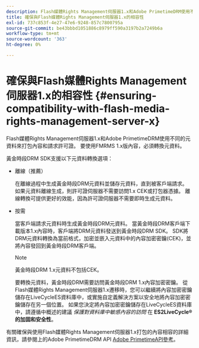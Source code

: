 ```yaml
---
description: Flash媒體Rights Management伺服器1.x和Adobe PrimetimeDRM使用不同的元資料來打包內容和請求許可證。 要使用FMRMS 1.x版內容，必須轉換元資料。
title: 確保與Flash媒體Rights Management伺服器1.x的相容性
exl-id: 737c853f-4e27-47e6-9248-857c7800795a
source-git-commit: be43bbbd1051886c8979ff590a3197b2a7249b6a
workflow-type: tm+mt
source-wordcount: '363'
ht-degree: 0%

---
```


# 確保與Flash媒體Rights Management伺服器1.x的相容性 {#ensuring-compatibility-with-flash-media-rights-management-server-x}

Flash媒體Rights Management伺服器1.x和Adobe PrimetimeDRM使用不同的元資料來打包內容和請求許可證。 要使用FMRMS 1.x版內容，必須轉換元資料。

黃金時段DRM SDK支援以下元資料轉換選項：

* 離線（推薦）

   在離線過程中生成黃金時段DRM元資料並儲存元資料，直到被客戶端請求。 如果元資料離線生成，則許可證伺服器不需要訪問1.x CEK或打包器憑據。 離線轉換可提供更好的效能，因為許可證伺服器不需要即時生成元資料。
* 按需

   當客戶端請求元資料時生成黃金時段DRM元資料。 當黃金時段DRM客戶端下載版本1.x內容時，客戶端將DRM元資料發送到黃金時段DRM SDK。 SDK將DRM元資料轉換為當前格式，加密並嵌入元資料中的內容加密密鑰(CEK)，並將內容發回到黃金時段DRM客戶端。

   >[!NOTE]
   >
   >黃金時段DRM 1.x元資料不包括CEK。

   要轉換元資料，黃金時段DRM需要訪問黃金時段DRM 1.x內容加密密鑰。 從Flash媒體Rights Management伺服器1.x遷移時，您可以繼續將內容加密密鑰儲存在LiveCycleES資料庫中，或實施自定義解決方案以安全地將內容加密密鑰儲存在另一個位置。 如果您決定將內容加密密鑰儲存在LiveCycleES資料庫中，請遵循中概述的建議 *保護對資料庫中敏感內容的訪問* 在 **ES2LiveCycle®的加固和安全性**。

有關確保與使用Flash媒體Rights Management伺服器1.x打包的內容相容的詳細資訊，請參閱上的Adobe PrimetimeDRM API [Adobe PrimetimeAPI參考](https://help.adobe.com/en_US/primetime/api/index.html#api-Adobe_Primetime_API_References)。
